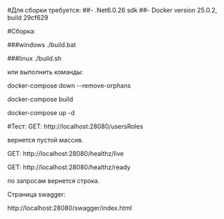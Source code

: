 #Для сборки требуется:
##- .Net6.0.26 sdk
##- Docker version 25.0.2, build 29cf629

#Сборка:

###windows
./build.bat 

###linux
./build.sh

или выполнить команды:

docker-compose down --remove-orphans

docker-compose build

docker-compose up -d

#Тест:
GET: http://localhost:28080/usersRoles 

вернется пустой массив.

GET: http://localhost:28080/healthz/live 

GET: http://localhost:28080/healthz/ready

по запросам вернется строка.

Страница swagger:

http://localhost:28080/swagger/index.html

